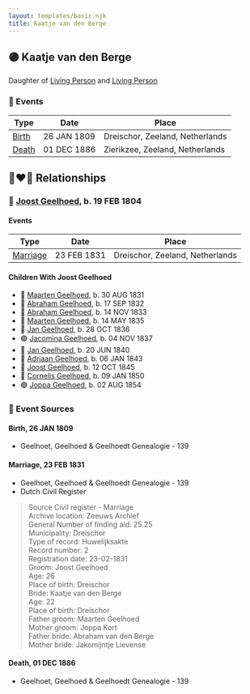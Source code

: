 ```yaml
---
layout: templates/basic.njk
title: Kaatje van den Berge
---
```

## 🟣 Kaatje van den Berge

Daughter of [Living Person](/people/7/78829556) and [Living Person](/people/7/7376448)

### 📆 Events

Type | Date | Place
------ | ------ | ------
[Birth](#event-80ec83d9-3304-41e1-b979-2342490fece2) | 26 JAN 1809 | Dreischor, Zeeland, Netherlands
[Death](#event-e42b00ef-c6b4-4345-8c5f-e5397d425a64) | 01 DEC 1886 | Zierikzee, Zeeland, Netherlands

## 👩‍❤️‍👨 Relationships

### 🔵 [Joost Geelhoed](/people/7/72031888), b. 19 FEB 1804

#### Events

Type | Date | Place
------ | ------ | ------
[Marriage](#event-819dd916-a080-4c46-8b11-da052b9b4c4b) | 23 FEB 1831 | Dreischor, Zeeland, Netherlands
#### Children With Joost Geelhoed
* 🔵 [Maarten Geelhoed](/people/5/57272382), b. 30 AUG 1831
* 🔵 [Abraham Geelhoed](/people/1/12826628), b. 17 SEP 1832
* 🔵 [Abraham Geelhoed](/people/9/990506), b. 14 NOV 1833
* 🔵 [Maarten Geelhoed](/people/2/23159760), b. 14 MAY 1835
* 🔵 [Jan Geelhoed](/people/2/29775472), b. 28 OCT 1836
* 🟣 [Jacomina Geelhoed](/people/3/37405220), b. 04 NOV 1837
* 🔵 [Jan Geelhoed](/people/6/66365467), b. 20 JUN 1840
* 🔵 [Adriaan Geelhoed](/people/8/86821084), b. 06 JAN 1843
* 🔵 [Joost Geelhoed](/people/7/73673934), b. 12 OCT 1845
* 🔵 [Cornelis Geelhoed](/people/1/16991740), b. 09 JAN 1850
* 🟣 [Joppa Geelhoed](/people/6/60925262), b. 02 AUG 1854
### 📰 Event Sources

#### <a id="event-80ec83d9-3304-41e1-b979-2342490fece2"></a> Birth, 26 JAN 1809
* Geelhoet, Geelhoed & Geelhoedt Genealogie  - 139

#### <a id="event-819dd916-a080-4c46-8b11-da052b9b4c4b"></a> Marriage, 23 FEB 1831
* Geelhoet, Geelhoed & Geelhoedt Genealogie  - 139
* Dutch Civil Register
>   
  > Source Civil register - Marriage  
  > Archive location: Zeeuws Archief  
  > General Number of finding aid: 25.25  
  > Municipality: Dreischor  
  > Type of record: Huwelijksakte  
  > Record number: 2  
  > Registration date: 23-02-1831  
  > Groom: Joost Geelhoed  
  > Age: 26  
  > Place of birth: Dreischor  
  > Bride: Kaatje van den Berge  
  > Age: 22  
  > Place of birth: Dreischor  
  > Father groom: Maarten Geelhoed  
  > Mother groom: Joppa Kort  
  > Father bride: Abraham van den Berge  
  > Mother bride: Jakomijntje Lievense
#### <a id="event-e42b00ef-c6b4-4345-8c5f-e5397d425a64"></a> Death, 01 DEC 1886
* Geelhoet, Geelhoed & Geelhoedt Genealogie  - 139

